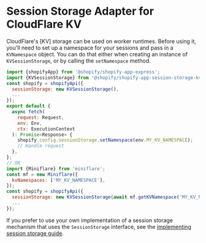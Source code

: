 # Session Storage Adapter for CloudFlare KV

CloudFlare's [KV] storage can be used on worker runtimes.
Before using it, you'll need to set up a namespace for your sessions and pass in a `KVNamespace` object.
You can do that either when creating an instance of `KVSessionStorage`, or by calling the `setNamespace` method.

```js
import {shopifyApp} from '@shopify/shopify-app-express';
import {KVSessionStorage} from '@shopify/shopify-app-session-storage-kv';
const shopify = shopifyApi({
  sessionStorage: new KVSessionStorage(),
  ...
});
export default {
  async fetch(
    request: Request,
    env: Env,
    ctx: ExecutionContext
  ): Promise<Response> {
    shopify.config.sessionStorage.setNamespace(env.MY_KV_NAMESPACE);
    // Handle request
  },
};
// OR
import {Miniflare} from 'miniflare';
const mf = new Miniflare({
  kvNamespaces: ['MY_KV_NAMESPACE'],
});
const shopify = shopifyApi({
  sessionStorage: new KVSessionStorage(await mf.getKVNamespace('MY_KV_NAMESPACE')),
  ...
});
```

If you prefer to use your own implementation of a session storage mechanism that uses the `SessionStorage` interface, see the [implementing session storage guide](../shopify-app-session-storage/implementing-session-storage.md).
